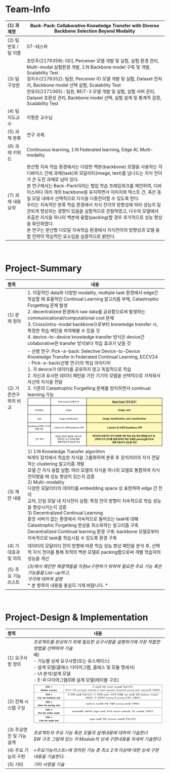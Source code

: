 <!-- Template for PROJECT REPORT of CapstoneDesign 2025-2H, initially written by khyoo -->
<!-- 본 파일은 2025년도 컴공 졸업프로젝트의 <1차보고서> 작성을 위한 기본 양식입니다. -->
<!-- 아래에 "*"..."*" 표시는 italic체로 출력하기 위해서 사용한 것입니다. -->
<!-- "내용"에 해당하는 부분을 지우고, 여러분 과제의 내용을 작성해 주세요. -->

# Team-Info
| (1) 과제명 | Back-Pack: Collaborative Knowledge Transfer with Diverse Backbone Selection Beyond Modality |
|:---  |---  |
| (2) 팀 번호 / 팀 이름 | 07-테스파 |
| (3) 팀 구성원 | 조민주(2176359): 리더, Perceiver 모델 개발 및 실험, 실험 환경 관리, Multi-modal 실험환경 개발, 1:N Backbone model 구축 및 개발, Scalability Test <br> 정지수(2176352): 팀원, Perceiver IO 모델 개발 및 실험, Dataset 전처리, Backbone model 선택 실험, Scalability Test <br> 한유리(2271065) : 팀원, BEiT-3 모델 개발 및 실험, 실험 서버 관리, Dataset 호환성 관리, Backbone model 선택, 실험 설계 및 통계적 검정, Scalability Test			 |
| (4) 팀 지도교수 | 이형준 교수님 |
| (5) 과제 분류 | 연구 과제 |
| (6) 과제 키워드 | Continuous learning, 1:N Federated learning, Edge AI, Multi-modality  |
| (7) 과제 내용 요약 | 분산형 지속 학습 환경에서는 다양한 백본(backbone) 모델을 사용하는 각 디바이스 간에 과제(task)와 모달리티(image, text)를 넘나드는 지식 전이가 큰 도전 과제로 남아 있다. <br> 본 연구에서는 Back-Pack이라는 협업 학습 프레임워크를 제안하여, 디바이스마다 여러 개의 backbone을 유지하면서 이미지와 텍스트 간, 혹은 동일 모달 내에서 선택적으로 지식을 다중전이할 수 있도록 한다. <br> 우리는 지속적인 분류 학습 환경에서 지식 전이의 방향성에 따라 성능이 일관되게 향상되는 경향이 있음을 실험적으로 관찰하였고, 다수의 모델에서 추출한 지식을 하나의 백본에 융합(packing)할 경우 추가적으로 성능 향상을 확인하였다. <br> 본 연구는 분산형 다모달 지속학습 환경에서 지식전이의 방향성과 모델 융합 전략이 핵심적인 요소임을 실증적으로 밝힌다. |

<br>

# Project-Summary
| 항목 | 내용 |
|:---  |---  |
| (1) 문제 정의 | 1. 이질적인 data와 다양한 modality, multiple task 환경에서 edge간 학습할 때 효율적인 Continual Learning 알고리즘 부재, Catastrophic Forgetting 문제 발생 <br> 2. decentralized 환경에서 raw data를 공유함으로써 발생하는 communicational/computational cost 문제 <br> 3. Cross/intra-modal backbone으로부터 knowledge transfer 시, 특정한 학습 패턴을 파악해볼 수 있을 것 <br> 4. device-to-device knowledge transfer 방식은 device간 collaborative한 transfer 방식보다 학습 효과가 낮을 것 |
| (2) 기존연구와의 비교 | - 선행 연구: Pick-a-back: Selective Device-to-Device Knowledge Transfer in Federated Continual Learning, ECCV24 <br> - Pick-a-back(선행 연구)의 핵심 아이디어 <br> 1. 각 device가 데이터를 공유하지 않고 독립적으로 학습 <br> 2. 자신과 유사한 데이터 패턴을 가진 기기의 모델을 선택적으로 가져와서 자신의 지식을 전달 <br> 3. 기존의 Catastrophic Forgetting 문제를 방지하면서 continual learning 가능 <br> ![선행연구와 우리연구 비교](tespa-1st-report-image1.png) |
| (3) 제안 내용 | 1) 1:N Knowledge Transfer algorithm <br> N개의 장치에서 학습한 지식을 그룹화하여 분류 후 장치끼리의 지식 전달하는 clustering 알고리즘 개발 <br> 모델 간 지식 융합 실험: 여러 모델의 지식을 하나의 모델로 통합하여 지식 전이했을 때 성능 향상이 있는지 검증 <br> 2) Multi-modality <br> 다양한 모달리티의 데이터를 embedding space 상 표현하여 edge 간 전이 <br> 교차, 단일 모달 내 지식전이 실험: 특정 전이 방향이 지속적으로 학습 성능을 향상시키는지 검증 <br> 3) Decentralized Continual Learning <br> 중앙 서버가 없는 환경에서 지속적으로 들어오는 task에 대해 Catastrophic Forgetting 현상을 최소화하는 알고리즘 구축 <br> Decentralized Continual learning 환경 구축: backbone 모델로부터 지속적으로 task를 학습시킬 수 있도록 환경 구축 |
| (4) 기대효과 및 의의 | 데이터의 모달리티 전이 방향에 따른 학습 성능 향상 패턴을 분석 후, 선택적 지식 전이를 통해 최적의 백본 모델로 packing함으로써 개별 학습자의 성능을 개선 |
| (5) 주요 기능 리스트 | *(3)에서 제안한 해결책들을 지원or구현하기 위하여 필요한 주요 기능 혹은 기능을을 List-up하고, <br> 각각에 대하여 설명* <br> * 본 항목의 내용을 충실히 기재 바람니다. *|

<br>
 
# Project-Design & Implementation
| 항목 | 내용 |
|:---  |---  |
| (1) 요구사항 정의 | *프로젝트를 완성하기 위해 필요한 요구사항을 설명하기에 가장 적합한 방법을 선택하여 기술* <br> 예) <br> - 기능별 상세 요구사항(또는 유스케이스) <br> - 설계 모델(클래스 다이어그램, 클래스 및 모듈 명세서) <br> - UI 분석/설계 모델 <br> - E-R 다이어그램/DB 설계 모델(테이블 구조) |
| (2) 전체 시스템 구성 | ![실험순서](tespa-1st-report-image2.png) |
| (3) 주요엔진 및 기능 설계 | *프로젝트의 주요 기능 혹은 모듈의 설계내용에 대하여 기술한다 <br> SW 구조 그림에 있는 각 Module의 상세 구현내용을 자세히 기술한다.* |
| (4) 주요 기능의 구현 | *<주요기능리스트>에 정의된 기능 중 최소 2개 이상에 대한 상세 구현내용을 기술한다.* |
| (5) 기타 | *기타 사항을 기술*  |

<br>
